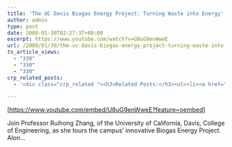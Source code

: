 ```yaml
---
title: 'The UC Davis Biogas Energy Project: Turning Waste into Energy'
author: admin
type: post
date: 2008-01-30T02:27:37+00:00
excerpt: https://www.youtube.com/watch?v=U8uG9enWweE
url: /2008/01/30/the-uc-davis-biogas-energy-project-turning-waste-into-energy/
ts_article_views:
  - "330"
  - "330"
  - "330"
crp_related_posts:
  - '<div class="crp_related "><h3>Related Posts:</h3><ul><li><a href="https://scdhub.org/2017/12/25/wastewater-treatment-and-biosolids-management/"    ><img src="https://scdhub.org/wp-content/uploads/2017/12/wastewater-treatment-and-biosoli-150x150.jpg" alt="Wastewater treatment and Biosolids management" title="Wastewater treatment and Biosolids management" width="150" height="150" class="crp_thumb crp_featured" /><span class="crp_title">Wastewater treatment and Biosolids management</span></a></li><li><a href="https://scdhub.org/2017/12/29/walking-in-sabinas-shoes-world-vision/"    ><img src="https://scdhub.org/wp-content/uploads/2017/12/walking-in-sabinas-shoes-world-v-150x150.jpg" alt="Walking in Sabinas Shoes &#8211; World Vision" title="Walking in Sabinas Shoes &#8211; World Vision" width="150" height="150" class="crp_thumb crp_featured" /><span class="crp_title">Walking in Sabinas Shoes &#8211; World Vision</span></a></li><li><a href="https://scdhub.org/2017/07/28/8006/"    ><img src="https://scdhub.org/wp-content/uploads/2017/07/hqdefault-150x150.jpg" alt="Music" title="Music" width="150" height="150" class="crp_thumb crp_featured" /><span class="crp_title">Music</span></a></li><li><a href="https://scdhub.org/2017/12/10/gabon-advanced-school-of-theology-the-water-cistern-is-done/"    ><img src="https://scdhub.org/wp-content/uploads/2017/12/gabon-advanced-school-of-theolog-150x150.jpg" alt="Gabon Advanced School of Theology &#8211; The Water Cistern is Done !" title="Gabon Advanced School of Theology &#8211; The Water Cistern is Done !" width="150" height="150" class="crp_thumb crp_featured" /><span class="crp_title">Gabon Advanced School of Theology &#8211; The Water&hellip;</span></a></li><li><a href="https://scdhub.org/2017/06/21/how-to-make-a-shave-horse-from-2-by-4s/"    ><img src="https://scdhub.org/wp-content/uploads/2017/06/how-to-make-a-shave-horse-from-2-by-4-8217-s-150x150.jpg" alt="How to make a shave horse from 2 by 4&#8217;s" title="How to make a shave horse from 2 by 4&#8217;s" width="150" height="150" class="crp_thumb crp_featured" /><span class="crp_title">How to make a shave horse from 2 by 4&#8217;s</span></a></li><li><a href="https://scdhub.org/2017/06/01/free-community-college-education-in-tennesee/"    ><img src="https://scdhub.org/wp-content/uploads/2017/05/free-community-college-education-in-tennesee-150x150.jpg" alt="Free community college education in Tennesee" title="Free community college education in Tennesee" width="150" height="150" class="crp_thumb crp_featured" /><span class="crp_title">Free community college education in Tennesee</span></a></li></ul><div class="crp_clear"></div></div>'

---
```

[https://www.youtube.com/embed/U8uG9enWweE?feature=oembed] 

Join Professor Ruihong Zhang, of the University of California, Davis, College of Engineering, as she tours the campus&#8217; innovative Biogas Energy Project. Alon&#8230;